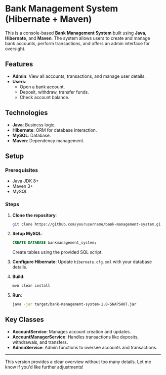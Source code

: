 # Bank Management System (Hibernate + Maven)

This is a console-based **Bank Management System** built using **Java**, **Hibernate**, and **Maven**. The system allows users to create and manage bank accounts, perform transactions, and offers an admin interface for oversight.

## Features
- **Admin**: View all accounts, transactions, and manage user details.
- **Users**: 
  - Open a bank account.
  - Deposit, withdraw, transfer funds.
  - Check account balance.

## Technologies
- **Java**: Business logic.
- **Hibernate**: ORM for database interaction.
- **MySQL**: Database.
- **Maven**: Dependency management.

## Setup

### Prerequisites
- Java JDK 8+
- Maven 3+
- MySQL

### Steps

1. **Clone the repository**:
   ```bash
   git clone https://github.com/yourusername/bank-management-system.git
   ```
2. **Setup MySQL**:
   ```sql
   CREATE DATABASE bankmanagement_system;
   ```
   Create tables using the provided SQL script.

3. **Configure Hibernate**: Update `hibernate.cfg.xml` with your database details.

4. **Build**:
   ```bash
   mvn clean install
   ```

5. **Run**:
   ```bash
   java -jar target/bank-management-system-1.0-SNAPSHOT.jar
   ```

## Key Classes
- **AccountService**: Manages account creation and updates.
- **AccountManagerService**: Handles transactions like deposits, withdrawals, and transfers.
- **AdminService**: Admin functions to oversee accounts and transactions.

---

This version provides a clear overview without too many details. Let me know if you'd like further adjustments!
